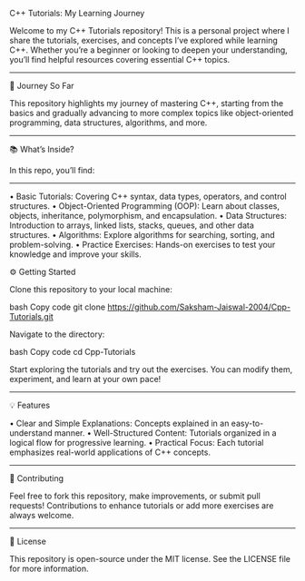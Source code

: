 C++ Tutorials: My Learning Journey

Welcome to my C++ Tutorials repository! This is a personal project where I share the tutorials, exercises, and concepts I’ve explored while learning C++. Whether you’re a beginner or looking to deepen your understanding, you’ll find helpful resources covering essential C++ topics.

---

🚀 Journey So Far

This repository highlights my journey of mastering C++, starting from the basics and gradually advancing to more complex topics like object-oriented programming, data structures, algorithms, and more.

---

📚 What’s Inside?

In this repo, you’ll find:

---

• Basic Tutorials: Covering C++ syntax, data types, operators, and control structures.
• Object-Oriented Programming (OOP): Learn about classes, objects, inheritance, polymorphism, and encapsulation.
• Data Structures: Introduction to arrays, linked lists, stacks, queues, and other data structures.
• Algorithms: Explore algorithms for searching, sorting, and problem-solving.
• Practice Exercises: Hands-on exercises to test your knowledge and improve your skills.

⚙️ Getting Started

Clone this repository to your local machine:

bash
Copy code
git clone https://github.com/Saksham-Jaiswal-2004/Cpp-Tutorials.git

Navigate to the directory:

bash
Copy code
cd Cpp-Tutorials

Start exploring the tutorials and try out the exercises. You can modify them, experiment, and learn at your own pace!

---

💡 Features

• Clear and Simple Explanations: Concepts explained in an easy-to-understand manner.
• Well-Structured Content: Tutorials organized in a logical flow for progressive learning.
• Practical Focus: Each tutorial emphasizes real-world applications of C++ concepts.

---

🎯 Contributing

Feel free to fork this repository, make improvements, or submit pull requests! Contributions to enhance tutorials or add more exercises are always welcome.

---

📜 License

This repository is open-source under the MIT license. See the LICENSE file for more information.
